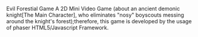 Evil Forestial Game
A 2D Mini Video Game (about an ancient demonic knight[The Main Character], who eliminates "nosy" boyscouts messing around the knight's forest);therefore, this game is developed by the usage of phaser HTML5/Javascript Framework. 
